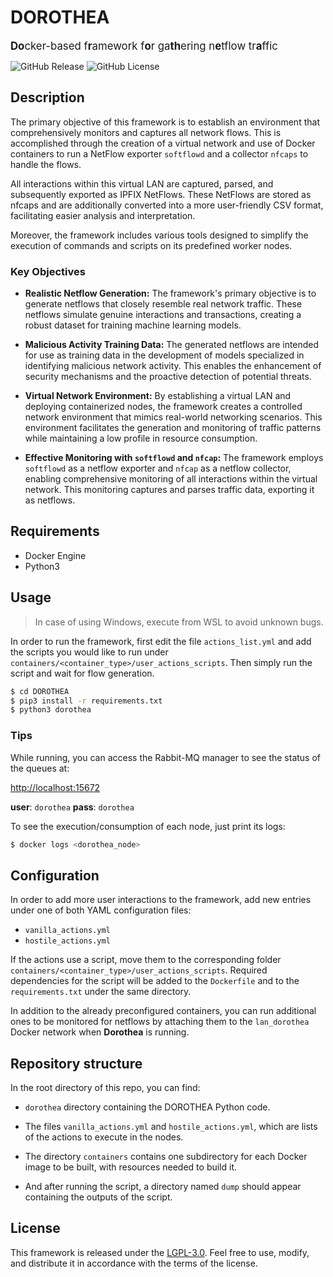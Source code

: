 # DOROTHEA

<big>**Do**cker-based f**r**amework f**o**r ga**th**ering n**e**tflow tr**a**ffic</big>

![GitHub Release](https://img.shields.io/github/v/release/uleroboticsgroup/DOROTHEA)
![GitHub License](https://img.shields.io/github/license/uleroboticsgroup/DOROTHEA)


## Description
The primary objective of this framework is to establish an environment that comprehensively monitors and captures all network flows. This is accomplished through the creation of a virtual network and use of Docker containers to run a NetFlow exporter `softflowd` and a collector `nfcaps` to handle the flows.

All interactions within this virtual LAN are captured, parsed, and subsequently exported as IPFIX NetFlows. These NetFlows are stored as nfcaps and are additionally converted into a more user-friendly CSV format, facilitating easier analysis and interpretation.

Moreover, the framework includes various tools designed to simplify the execution of commands and scripts on its predefined worker nodes.

### Key Objectives

- **Realistic Netflow Generation:** The framework's primary objective is to generate netflows that closely resemble real network traffic. These netflows simulate genuine interactions and transactions, creating a robust dataset for training machine learning models.

- **Malicious Activity Training Data:** The generated netflows are intended for use as training data in the development of models specialized in identifying malicious network activity. This enables the enhancement of security mechanisms and the proactive detection of potential threats.

- **Virtual Network Environment:** By establishing a virtual LAN and deploying containerized nodes, the framework creates a controlled network environment that mimics real-world networking scenarios. This environment facilitates the generation and monitoring of traffic patterns while maintaining a low profile in resource consumption.

- **Effective Monitoring with `softflowd` and `nfcap`:** The framework employs `softflowd` as a netflow exporter and `nfcap` as a netflow collector, enabling comprehensive monitoring of all interactions within the virtual network. This monitoring captures and parses traffic data, exporting it as netflows.




## Requirements
*   Docker Engine
*   Python3

## Usage

>  In case of using Windows, execute from WSL to avoid unknown bugs.

In order to run the framework, first edit the file `actions_list.yml` and add the scripts you would like to run under `containers/<container_type>/user_actions_scripts`. Then simply run the script and wait for flow generation.


```bash
$ cd DOROTHEA
$ pip3 install -r requirements.txt
$ python3 dorothea
```
### Tips

While running, you can access the Rabbit-MQ manager to see the status of the queues at:

[http://localhost:15672](http://localhost:15672)

**user**: `dorothea`  **pass**: `dorothea`


To see the execution/consumption of each node, just print its logs:
```bash
$ docker logs <dorothea_node>
```

## Configuration

In order to add more user interactions to the framework, add new entries under one of both YAML configuration files:
- `vanilla_actions.yml`
- `hostile_actions.yml` 

If the actions use a script, move them to the corresponding folder `containers/<container_type>/user_actions_scripts`. Required dependencies for the script will be added to the `Dockerfile` and to the `requirements.txt` under the same directory.

In addition to the already preconfigured containers, you can run additional ones to be monitored for netflows by attaching them to the `lan_dorothea` Docker network when **Dorothea** is running.


## Repository structure

In the root directory of this repo, you can find:


* `dorothea` directory containing the DOROTHEA Python code.

* The files `vanilla_actions.yml` and `hostile_actions.yml`, which are lists of the actions to execute in the nodes.

* The directory `containers` contains one subdirectory for each Docker image to be built, with resources needed to build it.

* And after running the script, a directory named `dump` should appear containing the outputs of the script.

## License
This framework is released under the [LGPL-3.0](LICENSE). Feel free to use, modify, and distribute it in accordance with the terms of the license.

